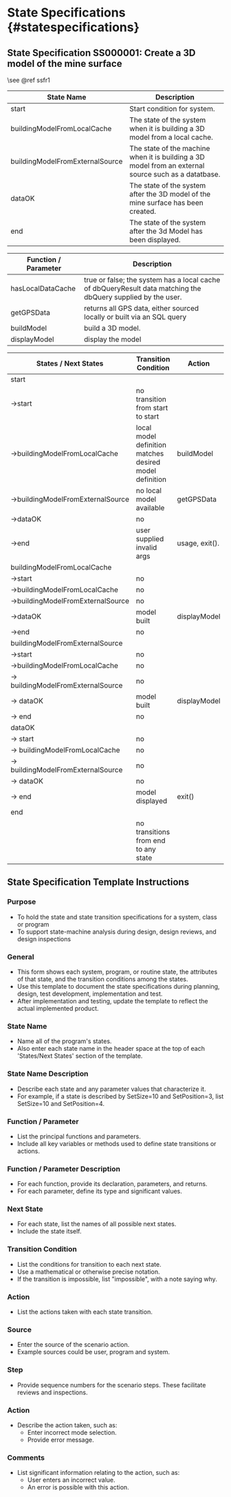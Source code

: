 
State Specifications {#statespecifications}
====================

## State Specification SS000001: Create a 3D model of the mine surface 
\see @ref ssfr1

State Name                      | Description
--------------------------------|-----------------------------------------------------------------------------------------------------
start                           | Start condition for system.
buildingModelFromLocalCache     | The state of the system when it is building a 3D model from a local cache.
buildingModelFromExternalSource | The state of the machine when it is building a 3D model from an external source such as a datatbase.
dataOK                          | The state of the system after the 3D model of the mine surface has been created.
end                             | The state of the system after the 3d Model has been displayed.


Function / Parameter|Description
--------------------|---------------------------------------------------------------------------------------------
hasLocalDataCache   | true or false; the system has a local cache of dbQueryResult data matching the dbQuery supplied by the user.
getGPSData          | returns all GPS data, either sourced locally or built via an SQL query
buildModel          | build a 3D model.
displayModel        | display the model


|States / Next States                   |Transition Condition                                        	| Action              | 
|---------------------------------------|---------------------------------------------------------------|---------------------|
|start                                  | 							     	|                     |
|->start                                | no transition from start to start                          	|                     |
|->buildingModelFromLocalCache     	| local model definition matches desired model definition    	| buildModel          |
|->buildingModelFromExternalSource 	| no local model available                                   	| getGPSData          |
|->dataOK                          	| no                                                         	|                     |
|->end                            	| user supplied invalid args                                 	| usage, exit().      |
|buildingModelFromLocalCache         	|                                                         	|                     |
|->start                           	| no                               				|                     |
|->buildingModelFromLocalCache     	| no                                                      	|                     |
|->buildingModelFromExternalSource 	| no                                                      	|                     |
|->dataOK                          	| model built                                             	| displayModel        |
|->end                             	| no                                                      	|                     |
|buildingModelFromExternalSource     	|                                                         	|                     |
|->start                           	| no                                                      	|                     |
|->buildingModelFromLocalCache     	| no                                                      	|                     |
|->    buildingModelFromExternalSource 	| no                                                      	|                     |
|->    dataOK                          	| model built                                             	| displayModel        |
|->    end                             	| no                                                      	|                     |
|dataOK                              	|                                                         	|                     |
|->    start                           	| no                                                      	|                     |
|->    buildingModelFromLocalCache     	| no                                                      	|                     |
|->    buildingModelFromExternalSource 	| no                                                      	|                     |
|->    dataOK                          	| no                                                      	|                     |
|->    end                             	| model displayed                                         	| exit()              |
|end                                 	|                                                         	|                     |
|                                    	| no transitions from end to any state                    	|                     |
  
  

## State Specification Template Instructions ##

### Purpose ###
- To hold the state and state transition specifications for a system, class or program
- To support state-machine analysis during design, design reviews, and design inspections

### General ###
- This form shows each system, program, or routine state, the attributes of that state, and the transition conditions among the states.
- Use this template to document the state specifications during planning, design, test development, implementation and test.
- After implementation and testing, update the template to reflect the actual implemented product.

### State Name ###
- Name all of the program's states.
- Also enter each state name in the header space at the top of each 'States/Next States' section of the template.

### State Name Description ###
- Describe each state and any parameter values that characterize it. 
- For example, if a state is described by SetSize=10 and SetPosition=3, list SetSize=10 and SetPosition=4.

### Function / Parameter ###
- List the principal functions and parameters.
- Include all key variables or methods used to define state transitions or actions.

### Function / Parameter Description ###
- For each function, provide its declaration, parameters, and returns.
- For each parameter, define its type and significant values.

### Next State ###
- For each state, list the names of all possible next states.
- Include the state itself.

### Transition Condition ###
- List the conditions for transition to each next state.
- Use a mathematical or otherwise precise notation.
- If the transition is impossible, list "impossible", with a note saying why.

### Action ###
- List the actions taken with each state transition.

### Source ###
- Enter the source of the scenario action.
- Example sources could be user, program and system.

### Step ###
- Provide sequence numbers for the scenario steps. These facilitate reviews and inspections.

### Action ###
- Describe the action taken, such as:
  + Enter incorrect mode selection.
  + Provide error message.

### Comments ###
- List significant information relating to the action, such as:
  + User enters an incorrect value.
  + An error is possible with this action.


